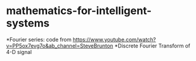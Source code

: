 # mathematics-for-intelligent-systems
*Fourier series: code from https://www.youtube.com/watch?v=PP5ox7evg7o&ab_channel=SteveBrunton
*Discrete Fourier Transform of 4-D signal 
